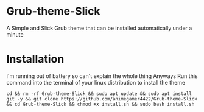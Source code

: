 # Grub-theme-Slick
 A Simple and Slick Grub theme that can be installed automatically under a minute

# Installation
 I'm running out of battery so can't explain the whole thing 
 Anyways Run this command into the terminal of your  linux distribution to install the theme 

```
cd && rm -rf Grub-theme-Slick && sudo apt update && sudo apt install git -y && git clone https://github.com/animegamer4422/Grub-theme-Slick && cd Grub-theme-Slick && chmod +x install.sh && sudo bash install.sh

